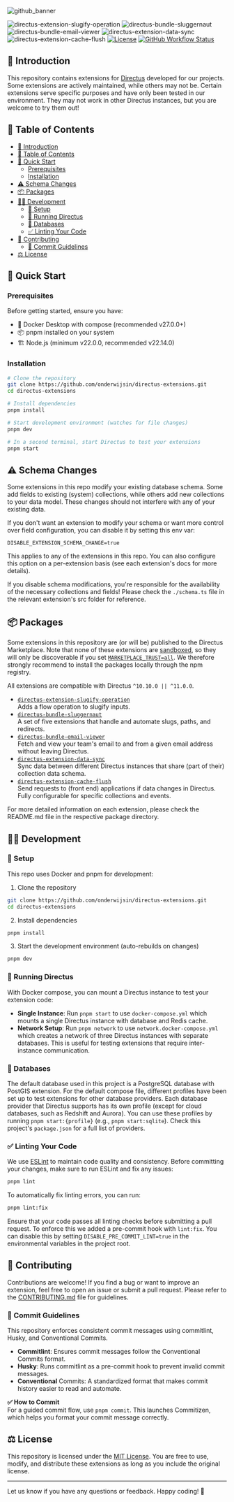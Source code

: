 ![github_banner](https://github.com/user-attachments/assets/641fecad-0b75-4fbb-9d53-22ffb0d819a8)

<p style="text-align: left;">
  <img src="https://img.shields.io/npm/v/@onderwijsin/directus-extension-slugify-operation?label=slugify-operation&style=flat-square" alt="directus-extension-slugify-operation">
  <img src="https://img.shields.io/npm/v/@onderwijsin/directus-bundle-sluggernaut?label=sluggernaut&style=flat-square" alt="directus-bundle-sluggernaut">
  <img src="https://img.shields.io/npm/v/@onderwijsin/directus-bundle-email-viewer?label=email-viewer&style=flat-square" alt="directus-bundle-email-viewer">
  <img src="https://img.shields.io/npm/v/@onderwijsin/directus-extension-data-sync?label=data-sync&style=flat-square" alt="directus-extension-data-sync">
  <img src="https://img.shields.io/npm/v/@onderwijsin/directus-extension-cache-flush?label=cache-flush&style=flat-square" alt="directus-extension-cache-flush">
  <a href="LICENSE"><img src="https://img.shields.io/github/license/onderwijsin/directus-extensions" alt="License"></a>
  <a href="https://github.com/onderwijsin/directus-extensions/actions"><img src="https://img.shields.io/github/actions/workflow/status/onderwijsin/directus-extensions/publish.yml" alt="GitHub Workflow Status"></a>
</p>

## 👋 Introduction
This repository contains extensions for [Directus](https://directus.io) developed for our projects. Some extensions are actively maintained, while others may not be. Certain extensions serve specific purposes and have only been tested in our environment. They may not work in other Directus instances, but you are welcome to try them out!

## 📖 Table of Contents
- [👋 Introduction](#-introduction)
- [📖 Table of Contents](#-table-of-contents)
- [🚀 Quick Start](#-quick-start)
  - [Prerequisites](#prerequisites)
  - [Installation](#installation)
- [⚠️ Schema Changes](#️-schema-changes)
- [📦 Packages](#-packages)
- [👨‍💻 Development](#-development)
  - [🔧 Setup](#-setup)
  - [🐰 Running Directus](#-running-directus)
  - [💽 Databases](#-databases)
  - [✅ Linting Your Code](#-linting-your-code)
- [🤝 Contributing](#-contributing)
  - [📝 Commit Guidelines](#-commit-guidelines)
- [⚖️ License](#️-license)

## 🚀 Quick Start

### Prerequisites
Before getting started, ensure you have:

- 🐳 Docker Desktop with compose (recommended v27.0.0+)
- 📦 pnpm installed on your system
- 🏗 Node.js (minimum v22.0.0, recommended v22.14.0)

### Installation
```bash
# Clone the repository
git clone https://github.com/onderwijsin/directus-extensions.git
cd directus-extensions

# Install dependencies
pnpm install

# Start development environment (watches for file changes)
pnpm dev

# In a second terminal, start Directus to test your extensions
pnpm start
```

## ⚠️ Schema Changes
Some extensions in this repo modify your existing database schema. Some add fields to existing (system) collections, while others add new collections to your data model. These changes should not interfere with any of your existing data.

If you don't want an extension to modify your schema or want more control over field configuration, you can disable it by setting this env var:

```env
DISABLE_EXTENSION_SCHEMA_CHANGE=true
```

This applies to any of the extensions in this repo. You can also configure this option on a per-extension basis (see each extension's docs for more details).

If you disable schema modifications, you're responsible for the availability of the necessary collections and fields! Please check the `./schema.ts` file in the relevant extension's src folder for reference.

## 📦 Packages
Some extensions in this repository are (or will be) published to the Directus Marketplace. Note that none of these extensions are [sandboxed](https://docs.directus.io/extensions/sandbox/introduction.html), so they will only be discoverable if you set [`MARKETPLACE_TRUST=all`](https://directus.io/docs/configuration/extensions#marketplace). We therefore strongly recommend to install the packages locally through the npm registry.

All extensions are compatible with Directus `^10.10.0 || ^11.0.0`.

- [`directus-extension-slugify-operation`](https://github.com/onderwijsin/directus-extensions/blob/main/packages/directus-extension-slugify-operation)  
  Adds a flow operation to slugify inputs.
- [`directus-bundle-sluggernaut`](https://github.com/onderwijsin/directus-extensions/blob/main/packages/directus-bundle-sluggernaut)  
  A set of five extensions that handle and automate slugs, paths, and redirects.
- [`directus-bundle-email-viewer`](https://github.com/onderwijsin/directus-extensions/tree/main/packages/directus-bundle-email-viewer)  
  Fetch and view your team's email to and from a given email address without leaving Directus.
- [`directus-extension-data-sync`](https://github.com/onderwijsin/directus-extensions/tree/main/packages/directus-extension-data-sync)  
  Sync data between different Directus instances that share (part of their) collection data schema.
- [`directus-extension-cache-flush`](https://github.com/onderwijsin/directus-extensions/tree/main/packages/directus-extension-cache-flush)  
  Send requests to (front end) applications if data changes in Directus. Fully configurable for specific collections and events.

For more detailed information on each extension, please check the README.md file in the respective package directory.

## 👨‍💻 Development   

### 🔧 Setup
This repo uses Docker and pnpm for development:
1. Clone the repository
```sh
git clone https://github.com/onderwijsin/directus-extensions.git
cd directus-extensions
```

2. Install dependencies
```sh
pnpm install
```

3. Start the development environment (auto-rebuilds on changes)
```sh
pnpm dev
```

### 🐰 Running Directus
With Docker compose, you can mount a Directus instance to test your extension code:

- **Single Instance**: Run `pnpm start` to use `docker-compose.yml` which mounts a single Directus instance with database and Redis cache.
- **Network Setup**: Run `pnpm network` to use `network.docker-compose.yml` which creates a network of three Directus instances with separate databases. This is useful for testing extensions that require inter-instance communication.

### 💽 Databases
The default database used in this project is a PostgreSQL database with PostGIS extension. For the default compose file, different profiles have been set up to test extensions for other database providers. Each database provider that Directus supports has its own profile (except for cloud databases, such as Redshift and Aurora). You can use these profiles by running `pnpm start:{profile}` (e.g., `pnpm start:sqlite`). Check this project's `package.json` for a full list of providers.

### ✅ Linting Your Code
We use [ESLint](https://eslint.org/) to maintain code quality and consistency. Before committing your changes, make sure to run ESLint and fix any issues:

   ```sh
   pnpm lint
   ```

To automatically fix linting errors, you can run:

   ```sh
   pnpm lint:fix
   ```

Ensure that your code passes all linting checks before submitting a pull request. To enforce this we added a pre-commit hook with `lint:fix`. You can disable this by setting `DISABLE_PRE_COMMIT_LINT=true` in the environmental variables in the project root.

## 🤝 Contributing
Contributions are welcome! If you find a bug or want to improve an extension, feel free to open an issue or submit a pull request. Please refer to the [CONTRIBUTING.md](CONTRIBUTING.md) file for guidelines.

### 📝 Commit Guidelines
This repository enforces consistent commit messages using commitlint, Husky, and Conventional Commits.

- **Commitlint**: Ensures commit messages follow the Conventional Commits format.
- **Husky**: Runs commitlint as a pre-commit hook to prevent invalid commit messages.
- **Conventional** Commits: A standardized format that makes commit history easier to read and automate.

**✅ How to Commit**    
For a guided commit flow, use ``pnpm commit``. This launches Commitizen, which helps you format your commit message correctly.

## ⚖️ License
This repository is licensed under the [MIT License](LICENSE). You are free to use, modify, and distribute these extensions as long as you include the original license.

---

Let us know if you have any questions or feedback. Happy coding! 🚀